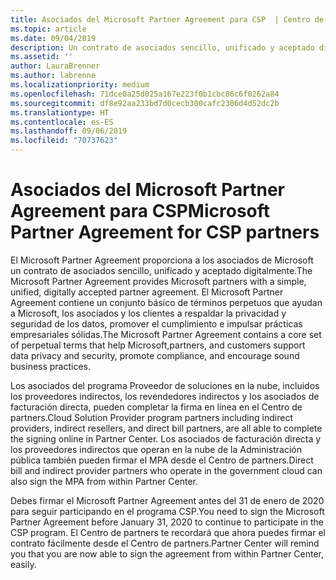 ```yaml
---
title: Asociados del Microsoft Partner Agreement para CSP  | Centro de partners
ms.topic: article
ms.date: 09/04/2019
description: Un contrato de asociados sencillo, unificado y aceptado digitalmente.
ms.assetid: ''
author: LauraBrenner
ms.author: labrenne
ms.localizationpriority: medium
ms.openlocfilehash: 71dce0a25d025a167e223f0b1cbc86c6f0262a84
ms.sourcegitcommit: df8e92aa233bd7d0cecb300cafc2306d4d52dc2b
ms.translationtype: HT
ms.contentlocale: es-ES
ms.lasthandoff: 09/06/2019
ms.locfileid: "70737623"
---
```

# <a name="microsoft-partner-agreement-for-csp-partners"></a><span data-ttu-id="8bd48-103">Asociados del Microsoft Partner Agreement para CSP</span><span class="sxs-lookup"><span data-stu-id="8bd48-103">Microsoft Partner Agreement for CSP partners</span></span> 

<span data-ttu-id="8bd48-104">El Microsoft Partner Agreement proporciona a los asociados de Microsoft un contrato de asociados sencillo, unificado y aceptado digitalmente.</span><span class="sxs-lookup"><span data-stu-id="8bd48-104">The Microsoft Partner Agreement provides Microsoft partners with a simple, unified, digitally accepted partner agreement.</span></span> <span data-ttu-id="8bd48-105">El Microsoft Partner Agreement contiene un conjunto básico de términos perpetuos que ayudan a Microsoft, los asociados y los clientes a respaldar la privacidad y seguridad de los datos, promover el cumplimiento e impulsar prácticas empresariales sólidas.</span><span class="sxs-lookup"><span data-stu-id="8bd48-105">The Microsoft Partner Agreement contains a core set of perpetual terms that help Microsoft,partners, and customers support data privacy and security, promote compliance, and encourage sound business practices.</span></span>   

<span data-ttu-id="8bd48-106">Los asociados del programa Proveedor de soluciones en la nube, incluidos los proveedores indirectos, los revendedores indirectos y los asociados de facturación directa, pueden completar la firma en línea en el Centro de partners.</span><span class="sxs-lookup"><span data-stu-id="8bd48-106">Cloud Solution Provider program partners including indirect providers, indirect resellers, and direct bill partners, are all able to complete the signing online in Partner Center.</span></span> <span data-ttu-id="8bd48-107">Los asociados de facturación directa y los proveedores indirectos que operan en la nube de la Administración pública también pueden firmar el MPA desde el Centro de partners.</span><span class="sxs-lookup"><span data-stu-id="8bd48-107">Direct bill and indirect provider partners who operate in the government cloud can also sign the MPA from within Partner Center.</span></span>

<span data-ttu-id="8bd48-108">Debes firmar el Microsoft Partner Agreement antes del 31 de enero de 2020 para seguir participando en el programa CSP.</span><span class="sxs-lookup"><span data-stu-id="8bd48-108">You need to sign the Microsoft Partner Agreement before January 31, 2020 to continue to participate in the CSP program.</span></span> <span data-ttu-id="8bd48-109">El Centro de partners te recordará que ahora puedes firmar el contrato fácilmente desde el Centro de partners.</span><span class="sxs-lookup"><span data-stu-id="8bd48-109">Partner Center will remind you that you are now able to sign the agreement from within Partner Center, easily.</span></span> 











